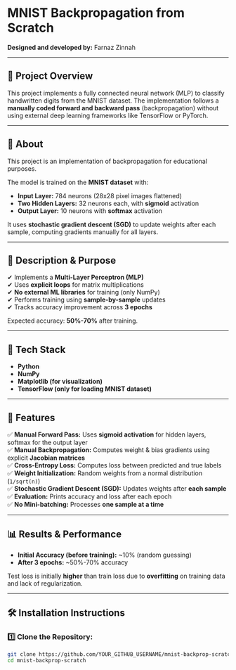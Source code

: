 # MNIST Backpropagation from Scratch
**Designed and developed by:** Farnaz Zinnah  

---

## 🔗 Project Overview
This project implements a fully connected neural network (MLP) to classify handwritten digits from the MNIST dataset. The implementation follows a **manually coded forward and backward pass** (backpropagation) without using external deep learning frameworks like TensorFlow or PyTorch.  

---

## 📝 **About**
This project is an implementation of backpropagation for educational purposes.  

The model is trained on the **MNIST dataset** with:
- **Input Layer:** 784 neurons (28x28 pixel images flattened)
- **Two Hidden Layers:** 32 neurons each, with **sigmoid** activation
- **Output Layer:** 10 neurons with **softmax** activation

It uses **stochastic gradient descent (SGD)** to update weights after each sample, computing gradients manually for all layers.

---

## 🎯 **Description & Purpose**
✔ Implements a **Multi-Layer Perceptron (MLP)**  
✔ Uses **explicit loops** for matrix multiplications  
✔ **No external ML libraries** for training (only NumPy)  
✔ Performs training using **sample-by-sample** updates  
✔ Tracks accuracy improvement across **3 epochs**  

Expected accuracy: **50%-70%** after training.

---

## 🚀 **Tech Stack**
- **Python**
- **NumPy**
- **Matplotlib (for visualization)**
- **TensorFlow (only for loading MNIST dataset)**

---

## 🔧 **Features**
✅ **Manual Forward Pass:** Uses **sigmoid activation** for hidden layers, softmax for the output layer  
✅ **Manual Backpropagation:** Computes weight & bias gradients using explicit **Jacobian matrices**  
✅ **Cross-Entropy Loss:** Computes loss between predicted and true labels  
✅ **Weight Initialization:** Random weights from a normal distribution (`1/sqrt(n)`)  
✅ **Stochastic Gradient Descent (SGD):** Updates weights after **each sample**  
✅ **Evaluation:** Prints accuracy and loss after each epoch  
✅ **No Mini-batching:** Processes **one sample at a time**  

---

## 📊 **Results & Performance**
- **Initial Accuracy (before training):** ~10% (random guessing)  
- **After 3 epochs:** ~50%-70% accuracy  

Test loss is initially **higher** than train loss due to **overfitting** on training data and lack of regularization.

---

## 🛠 **Installation Instructions**
### 1️⃣ Clone the Repository:
```bash
git clone https://github.com/YOUR_GITHUB_USERNAME/mnist-backprop-scratch.git
cd mnist-backprop-scratch
